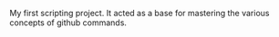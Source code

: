 My first scripting project. It acted as a base for mastering the various concepts of github commands.
